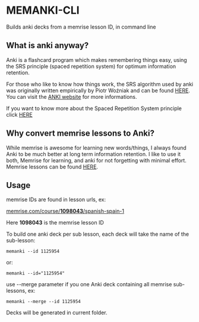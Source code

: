 # MEMANKI-CLI

Builds anki decks from a memrise lesson ID, in command line

## What is anki anyway?
Anki is a flashcard program which makes remembering things easy, using the SRS principle (spaced repetition system) for optimum information retention.

For those who like to know how things work, the SRS algorithm used by anki was originally written empirically by Piotr Woźniak and can be found [HERE](https://www.supermemo.com/english/ol/sm2.htm).
You can visit the [ANKI website](https://apps.ankiweb.net) for more informations.

If you want to know more about the Spaced Repetition System principle click [HERE](https://www.supermemo.com/articles/theory.htm)

## Why convert memrise lessons to Anki?
While memrise is awesome for learning new words/things, I always found Anki to be much better at long term information retention.
I like to use it both, Memrise for learning, and anki for not forgetting with minimal effort.
Memrise lessons can be found [HERE](https://www.memrise.com/courses/english/).

## Usage

memrise IDs are found in lesson urls, ex: 

[memrise.com/course/**1098043**/spanish-spain-1](https://memrise.com/course/1098043/spanish-spain-1)

Here **1098043** is the memrise lesson ID

To build one anki deck per sub lesson, each deck will take the name of the sub-lesson:
````
memanki --id 1125954 
````
or:
````
memanki --id="1125954"
````

use --merge parameter if you one Anki deck containing all memrise sub-lessons, ex:
````
memanki --merge --id 1125954
`````

Decks will be generated in current folder.